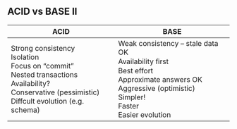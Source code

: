 ## ACID vs BASE II

<table>
<thead><tr>
<th>ACID</th><th>BASE</th>
</tr></thead>
<tbody><tr>
<td>Strong consistency<br/>
Isolation<br/>
Focus on “commit”<br/>
Nested transactions<br/>
Availability?<br/>
Conservative (pessimistic)<br/>
Diffcult evolution (e.g. schema)
</td>
<td>
Weak consistency – stale data OK<br/>
Availability ﬁrst<br/>
Best effort<br/>
Approximate answers OK<br/>
Aggressive (optimistic)<br/>
Simpler!<br/>
Faster<br/>
Easier evolution
</td>
</tr></tbody>
</table>
